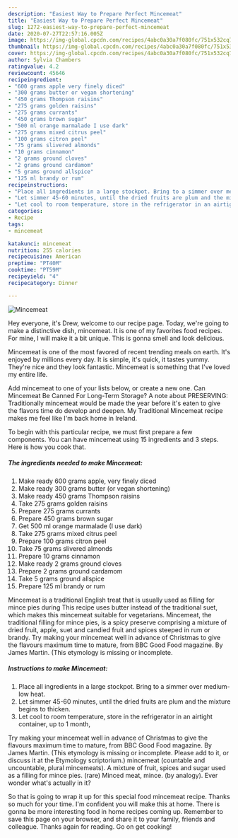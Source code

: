 ```yaml
---
description: "Easiest Way to Prepare Perfect Mincemeat"
title: "Easiest Way to Prepare Perfect Mincemeat"
slug: 1272-easiest-way-to-prepare-perfect-mincemeat
date: 2020-07-27T22:57:16.005Z
image: https://img-global.cpcdn.com/recipes/4abc0a30a7f080fc/751x532cq70/mincemeat-recipe-main-photo.jpg
thumbnail: https://img-global.cpcdn.com/recipes/4abc0a30a7f080fc/751x532cq70/mincemeat-recipe-main-photo.jpg
cover: https://img-global.cpcdn.com/recipes/4abc0a30a7f080fc/751x532cq70/mincemeat-recipe-main-photo.jpg
author: Sylvia Chambers
ratingvalue: 4.2
reviewcount: 45646
recipeingredient:
- "600 grams apple very finely diced"
- "300 grams butter or vegan shortening"
- "450 grams Thompson raisins"
- "275 grams golden raisins"
- "275 grams currants"
- "450 grams brown sugar"
- "500 ml orange marmalade I use dark"
- "275 grams mixed citrus peel"
- "100 grams citron peel"
- "75 grams slivered almonds"
- "10 grams cinnamon"
- "2 grams ground cloves"
- "2 grams ground cardamom"
- "5 grams ground allspice"
- "125 ml brandy or rum"
recipeinstructions:
- "Place all ingredients in a large stockpot. Bring to a simmer over medium-low heat."
- "Let simmer 45-60 minutes, until the dried fruits are plum and the mixture begins to thicken."
- "Let cool to room temperature, store in the refrigerator in an airtight container, up to 1 month,"
categories:
- Recipe
tags:
- mincemeat

katakunci: mincemeat 
nutrition: 255 calories
recipecuisine: American
preptime: "PT40M"
cooktime: "PT59M"
recipeyield: "4"
recipecategory: Dinner

---
```



![Mincemeat](https://img-global.cpcdn.com/recipes/4abc0a30a7f080fc/751x532cq70/mincemeat-recipe-main-photo.jpg)

Hey everyone, it's Drew, welcome to our recipe page. Today, we're going to make a distinctive dish, mincemeat. It is one of my favorites food recipes. For mine, I will make it a bit unique. This is gonna smell and look delicious.

Mincemeat is one of the most favored of recent trending meals on earth. It's enjoyed by millions every day. It is simple, it's quick, it tastes yummy. They're nice and they look fantastic. Mincemeat is something that I've loved my entire life.

Add mincemeat to one of your lists below, or create a new one. Can Mincemeat Be Canned For Long-Term Storage? A note about PRESERVING: Traditionally mincemeat would be made the year before it&#39;s eaten to give the flavors time do develop and deepen. My Traditional Mincemeat recipe makes me feel like I&#39;m back home in Ireland.


To begin with this particular recipe, we must first prepare a few components. You can have mincemeat using 15 ingredients and 3 steps. Here is how you cook that.

<!--inarticleads1-->

##### The ingredients needed to make Mincemeat:

1. Make ready 600 grams apple, very finely diced
1. Make ready 300 grams butter (or vegan shortening)
1. Make ready 450 grams Thompson raisins
1. Take 275 grams golden raisins
1. Prepare 275 grams currants
1. Prepare 450 grams brown sugar
1. Get 500 ml orange marmalade (I use dark)
1. Take 275 grams mixed citrus peel
1. Prepare 100 grams citron peel
1. Take 75 grams slivered almonds
1. Prepare 10 grams cinnamon
1. Make ready 2 grams ground cloves
1. Prepare 2 grams ground cardamom
1. Take 5 grams ground allspice
1. Prepare 125 ml brandy or rum


Mincemeat is a traditional English treat that is usually used as filling for mince pies during This recipe uses butter instead of the traditional suet, which makes this mincemeat suitable for vegetarians. Mincemeat, the traditional filling for mince pies, is a spicy preserve comprising a mixture of dried fruit, apple, suet and candied fruit and spices steeped in rum or brandy. Try making your mincemeat well in advance of Christmas to give the flavours maximum time to mature, from BBC Good Food magazine. By James Martin. (This etymology is missing or incomplete. 

<!--inarticleads2-->

##### Instructions to make Mincemeat:

1. Place all ingredients in a large stockpot. Bring to a simmer over medium-low heat.
1. Let simmer 45-60 minutes, until the dried fruits are plum and the mixture begins to thicken.
1. Let cool to room temperature, store in the refrigerator in an airtight container, up to 1 month,


Try making your mincemeat well in advance of Christmas to give the flavours maximum time to mature, from BBC Good Food magazine. By James Martin. (This etymology is missing or incomplete. Please add to it, or discuss it at the Etymology scriptorium.) mincemeat (countable and uncountable, plural mincemeats). A mixture of fruit, spices and sugar used as a filling for mince pies. (rare) Minced meat, mince. (by analogy). Ever wonder what&#39;s actually in it? 

So that is going to wrap it up for this special food mincemeat recipe. Thanks so much for your time. I'm confident you will make this at home. There is gonna be more interesting food in home recipes coming up. Remember to save this page on your browser, and share it to your family, friends and colleague. Thanks again for reading. Go on get cooking!
